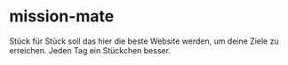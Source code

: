 # mission-mate
Stück für Stück soll das hier die beste Website werden, um deine Ziele zu erreichen. Jeden Tag ein Stückchen besser.

